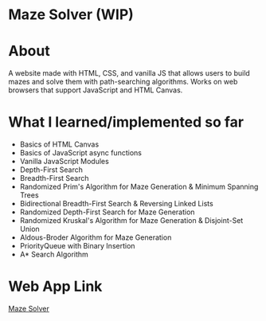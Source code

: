 # Maze Solver (WIP)

# About
A website made with HTML, CSS, and vanilla JS that allows users to build mazes and solve them with path-searching algorithms. Works on web browsers that support JavaScript and HTML Canvas. 

# What I learned/implemented so far
- Basics of HTML Canvas
- Basics of JavaScript async functions
- Vanilla JavaScript Modules
- Depth-First Search
- Breadth-First Search
- Randomized Prim's Algorithm for Maze Generation & Minimum Spanning Trees
- Bidirectional Breadth-First Search & Reversing Linked Lists
- Randomized Depth-First Search for Maze Generation
- Randomized Kruskal's Algorithm for Maze Generation & Disjoint-Set Union
- Aldous-Broder Algorithm for Maze Generation
- PriorityQueue with Binary Insertion
- A* Search Algorithm

# Web App Link
[Maze Solver](https://columbium41.github.io/Maze-Solver/)
